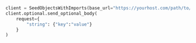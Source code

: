 ```python


client = SeedObjectsWithImports(base_url="https://yourhost.com/path/to/api", )        
client.optional.send_optional_body(
	request={
		"string": {"key":"value"}
	}
)
 
```                        


